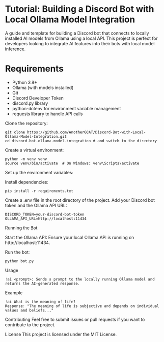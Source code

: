 # Tutorial: Building a Discord Bot with Local Ollama Model Integration
A guide and template for building a Discord bot that connects to locally installed AI models from Ollama using a local API. This project is perfect for developers looking to integrate AI features into their bots with local model inference.

# Requirements

- Python 3.8+
- Ollama (with models installed)
- Git
- Discord Developer Token
- discord.py library
- python-dotenv for environment variable management
- requests library to handle API calls


Clone the repository:

```
git clone https://github.com/AnotherG0AT/Discord-Bot-with-Local-Ollama-Model-Integration.git
cd discord-bot-ollama-model-integration # and switch to the directory
```

Create a virtual environment:
```
python -m venv venv
source venv/bin/activate  # On Windows: venv\Scripts\activate
```

Set up the environment variables:

Install dependencies:

```
pip install -r requirements.txt
```

Create a .env file in the root directory of the project.
Add your Discord bot token and the Ollama API URL:

```
DISCORD_TOKEN=your-discord-bot-token
OLLAMA_API_URL=http://localhost:11434
```

Running the Bot

Start the Ollama API: Ensure your local Ollama API is running on http://localhost:11434.

Run the bot:
```
python bot.py
```
Usage
```
!ai <prompt>: Sends a prompt to the locally running Ollama model and returns the AI-generated response.
```
Example

```
!ai What is the meaning of life?
Response: "The meaning of life is subjective and depends on individual values and beliefs..."
```

Contributing
Feel free to submit issues or pull requests if you want to contribute to the project.

License
This project is licensed under the MIT License.
